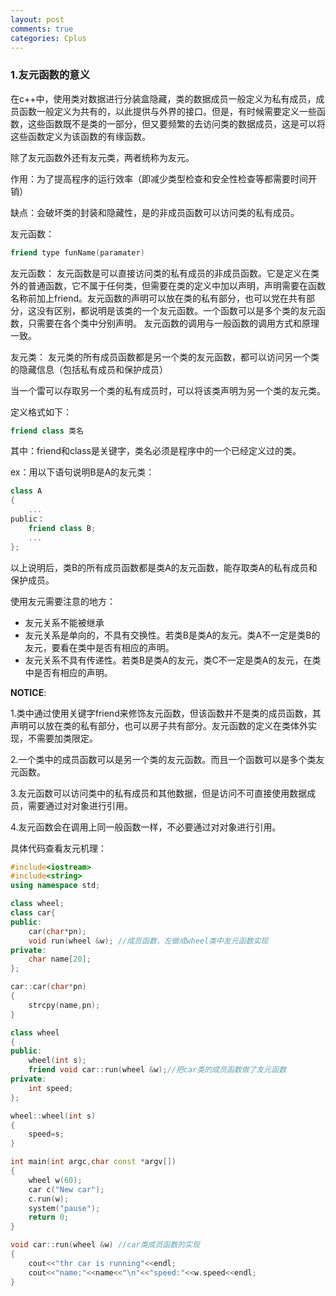 ```yaml
---
layout: post
comments: true
categories: Cplus
---
```

<script type="text/x-mathjax-config">
  MathJax.Hub.Config({
    tex2jax: {
      skipTags: ['script', 'noscript', 'style', 'textarea', 'pre'],
      inlineMath: [['$','$']]
    }
  });
</script>
<script src='https://cdnjs.cloudflare.com/ajax/libs/mathjax/2.7.5/latest.js?config=TeX-MML-AM_CHTML' async></script>

### 1.友元函数的意义

在c++中，使用类对数据进行分装盒隐藏，类的数据成员一般定义为私有成员，成员函数一般定义为共有的，以此提供与外界的接口。但是，有时候需要定义一些函数，这些函数既不是类的一部分，但又要频繁的去访问类的数据成员，这是可以将这些函数定义为该函数的有缘函数。

除了友元函数外还有友元类，两者统称为友元。

作用：为了提高程序的运行效率（即减少类型检查和安全性检查等都需要时间开销）

缺点：会破坏类的封装和隐藏性，是的非成员函数可以访问类的私有成员。

友元函数：

~~~c++
friend type funName(paramater)
~~~

友元函数：
​	友元函数是可以直接访问类的私有成员的非成员函数。它是定义在类外的普通函数，它不属于任何类，但需要在类的定义中加以声明，声明需要在函数名称前加上friend。
​	友元函数的声明可以放在类的私有部分，也可以党在共有部分，这没有区别，都说明是该类的一个友元函数。
​	一个函数可以是多个类的友元函数，只需要在各个类中分别声明。
​	友元函数的调用与一般函数的调用方式和原理一致。

友元类：
​	友元类的所有成员函数都是另一个类的友元函数，都可以访问另一个类的隐藏信息（包括私有成员和保护成员）

​	当一个雷可以存取另一个类的私有成员时，可以将该类声明为另一个类的友元类。

定义格式如下：

~~~c++
friend class 类名
~~~

其中：friend和class是关键字，类名必须是程序中的一个已经定义过的类。

ex：用以下语句说明B是A的友元类：

~~~c++
class A
{
    ...
public：
	friend class B;
	...
};
~~~

以上说明后，类B的所有成员函数都是类A的友元函数，能存取类A的私有成员和保护成员。

使用友元需要注意的地方：

* 友元关系不能被继承
* 友元关系是单向的，不具有交换性。若类B是类A的友元。类A不一定是类B的友元，要看在类中是否有相应的声明。
* 友元关系不具有传递性。若类B是类A的友元，类C不一定是类A的友元，在类中是否有相应的声明。

**NOTICE**:

1.类中通过使用关键字friend来修饰友元函数，但该函数并不是类的成员函数，其声明可以放在类的私有部分，也可以房子共有部分。友元函数的定义在类体外实现，不需要加类限定。

2.一个类中的成员函数可以是另一个类的友元函数。而且一个函数可以是多个类友元函数。

3.友元函数可以访问类中的私有成员和其他数据，但是访问不可直接使用数据成员，需要通过对对象进行引用。

4.友元函数会在调用上同一般函数一样，不必要通过对对象进行引用。

具体代码查看友元机理：

~~~c++
#include<iostream>
#include<string>
using namespace std;

class wheel;
class car{
public:
	car(char*pn);
	void run(wheel &w); //成员函数，左做成wheel类中友元函数实现
private:
	char name[20];
};

car::car(char*pn)
{
	strcpy(name,pn);
}

class wheel
{
public:
	wheel(int s);
	friend void car::run(wheel &w);//把car类的成员函数做了友元函数
private:
	int speed;
};

wheel::wheel(int s)
{
	speed=s;
}

int main(int argc,char const *argv[])
{
	wheel w(60);
	car c("New car");
	c.run(w);
	system("pause");
	return 0;
}

void car::run(wheel &w) //car类成员函数的实现
{
	cout<<"thr car is running"<<endl;
	cout<<"name:"<<name<<"\n"<<"speed:"<<w.speed<<endl;
}

~~~



















